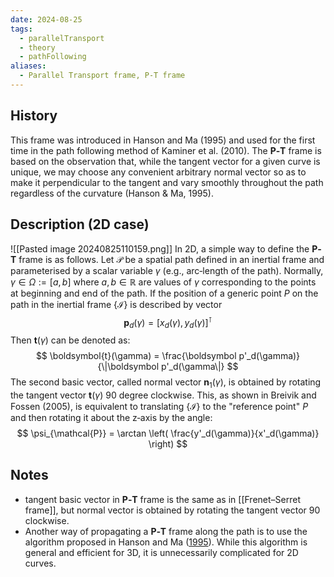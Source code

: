 ```yaml
---
date: 2024-08-25
tags:
  - parallelTransport
  - theory
  - pathFollowing
aliases:
  - Parallel Transport frame, P-T frame
---
```

## History 
This frame was introduced in Hanson and Ma (1995) and used for the first time in the path following method of Kaminer et al. (2010). The **P‐T** frame is based on the observation that, while the tangent vector for a given curve is unique, we may choose any convenient arbitrary normal vector so as to make it perpendicular to the tangent and vary smoothly throughout the path regardless of the curvature (Hanson & Ma, 1995).
## Description (2D case)
![[Pasted image 20240825110159.png]]
In 2D, a simple way to define the **P‐T** frame is as follows. Let $\mathcal{P}$ be a spatial path defined in an inertial frame and parameterised by a scalar variable $\gamma$ (e.g., arc‐length of the path). Normally, $\gamma \in \Omega := [a, b]$ where $a, b \in \mathbb{R}$ are values of $\gamma$ corresponding to the points at beginning and end of the path. 
If the position of a generic point $P$ on the path in the inertial frame $\{\mathcal{I}\}$ is described by vector
$$
\boldsymbol{p}_d(\gamma)=[x_d(\gamma), y_d(\gamma)]^\intercal
$$
Then $\boldsymbol{t}(\gamma)$ can be denoted as:
$$
\boldsymbol{t}(\gamma) = \frac{\boldsymbol p'_d(\gamma)}{\|\boldsymbol p'_d(\gamma\|}
$$
The second basic vector, called normal vector $\boldsymbol{n}_1({\gamma})$, is obtained by rotating the tangent vector $\boldsymbol{t}(\gamma)$ 90 degree clockwise. This, as shown in Breivik and Fossen (2005), is equivalent to translating $\{\mathcal{I}\}$  to the "reference point" $P$ and then rotating it about the z‐axis by the angle:
$$
\psi_{\mathcal{P}} = \arctan \left( \frac{y'_d(\gamma)}{x'_d(\gamma)} \right)
$$
## Notes
* tangent basic vector in **P‐T** frame is the same as in [[Frenet–Serret frame]], but normal vector is obtained by rotating the tangent vector 90 clockwise.
* Another way of propagating a **P‐T** frame along the path is to use the algorithm proposed in Hanson and Ma ([1995](https://legacy.cs.indiana.edu/ftp/techreports/TR425.pdf)). While this algorithm is general and efficient for 3D, it is unnecessarily complicated for 2D curves.